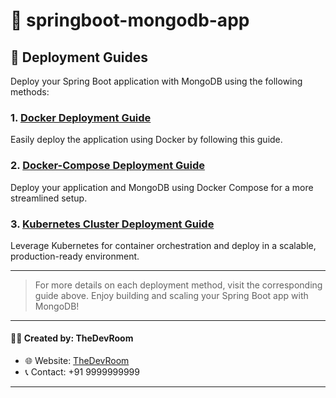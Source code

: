 # 🌟 springboot-mongodb-app

## 🚀 Deployment Guides

Deploy your Spring Boot application with MongoDB using the following methods:

### 1. **[Docker Deployment Guide](https://github.com/localhost-devel/localhost/blob/master/TheDevRoom/doc/deploy-springapp-using-docker.md)**
Easily deploy the application using Docker by following this guide.

### 2. **[Docker-Compose Deployment Guide](https://github.com/localhost-devel/localhost/blob/master/TheDevRoom/doc/deploy-springapp-using-docker-compose.md)**
Deploy your application and MongoDB using Docker Compose for a more streamlined setup.

### 3. **[Kubernetes Cluster Deployment Guide](https://github.com/localhost-devel/localhost/blob/master/TheDevRoom/doc/deploy-springapp-using-kubernetes.md)**
Leverage Kubernetes for container orchestration and deploy in a scalable, production-ready environment.

---
>For more details on each deployment method, visit the corresponding guide above. Enjoy building and scaling your Spring Boot app with MongoDB!
---

#### 👨‍💻 Created by: TheDevRoom

- 🌐 Website: [TheDevRoom](https://github.com/localhost-devel/localhost-devel/blob/master/README.md)
- 📞 Contact: +91 9999999999
---
